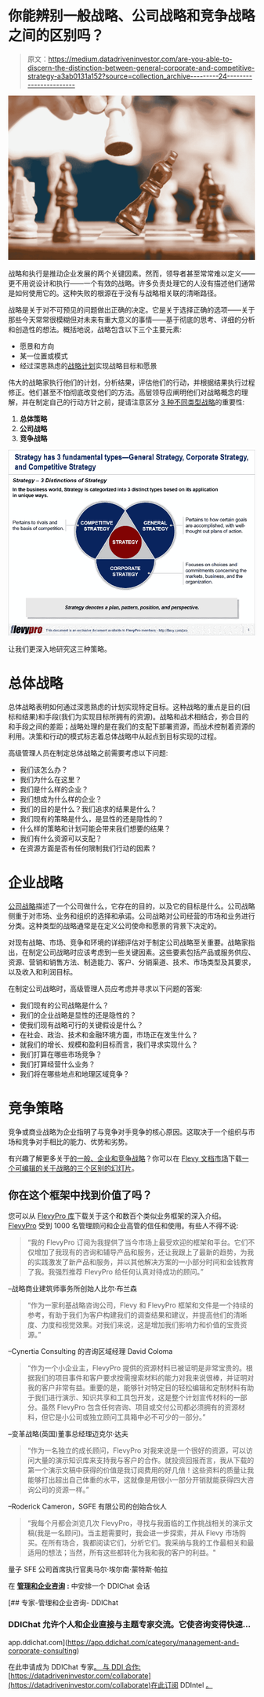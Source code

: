 # 你能辨别一般战略、公司战略和竞争战略之间的区别吗？

> 原文：<https://medium.datadriveninvestor.com/are-you-able-to-discern-the-distinction-between-general-corporate-and-competitive-strategy-a3ab0131a152?source=collection_archive---------24----------------------->

![](img/7c95e141612a5cc30ed67d3a7c2895ce.png)

战略和执行是推动企业发展的两个关键因素。然而，领导者甚至常常难以定义——更不用说设计和执行——一个有效的战略。许多负责处理它的人没有描述他们通常是如何使用它的。这种失败的根源在于没有与战略相关联的清晰路径。

战略是关于对不可预见的问题做出正确的决定。它是关于选择正确的选项——关于那些今天常常很模糊但对未来有重大意义的事情——基于彻底的思考、详细的分析和创造性的想法。概括地说，战略包含以下三个主要元素:

*   愿景和方向
*   某一位置或模式
*   经过深思熟虑的[战略计划](https://flevy.com/strategic-planning)实现战略目标和愿景

伟大的战略家执行他们的计划，分析结果，评估他们的行动，并根据结果执行过程修正。他们甚至不怕彻底改变他们的方法。高层领导应阐明他们对战略概念的理解，并在制定自己的行动方针之前，提请注意区分 [3 种不同类型战略](https://flevy.com/browse/flevypro/the-3-distinctions-of-strategy-5251)的重要性:

1.  **总体策略**
2.  **公司战略**
3.  **竞争战略**

![](img/ce0199ddf73e416c9747635b9e115dcc.png)

让我们更深入地研究这三种策略。

# 总体战略

总体战略表明如何通过深思熟虑的计划实现特定目标。这种战略的重点是目的(目标和结果)和手段(我们为实现目标所拥有的资源)。战略和战术相结合，弥合目的和手段之间的差距；战略处理的是在我们的支配下部署资源，而战术控制着资源的利用。决策和行动的模式标志着总体战略中从起点到目标实现的过程。

高级管理人员在制定总体战略之前需要考虑以下问题:

*   我们该怎么办？
*   我们为什么在这里？
*   我们是什么样的企业？
*   我们想成为什么样的企业？
*   我们的目的是什么？我们追求的结果是什么？
*   我们现有的策略是什么，是显性的还是隐性的？
*   什么样的策略和计划可能会带来我们想要的结果？
*   我们有什么资源可以支配？
*   在资源方面是否有任何限制我们行动的因素？

# 企业战略

[公司战略](https://flevy.com/business-toolkit/corporate-strategy)描述了一个公司做什么，它存在的目的，以及它的目标是什么。公司战略侧重于对市场、业务和组织的选择和承诺。公司战略对公司经营的市场和业务进行分类。这种类型的战略通常是在定义公司使命和愿景的背景下决定的。

对现有战略、市场、竞争和环境的详细评估对于制定公司战略至关重要。战略家指出，在制定公司战略时应该考虑到一些关键因素。这些要素包括产品或服务供应、资源、营销和销售方法、制造能力、客户、分销渠道、技术、市场类型及其要求，以及收入和利润目标。

在制定公司战略时，高级管理人员应考虑并寻求以下问题的答案:

*   我们现有的公司战略是什么？
*   我们的企业战略是显性的还是隐性的？
*   使我们现有战略可行的关键假设是什么？
*   在社会、政治、技术和金融环境方面，市场正在发生什么？
*   就我们的增长、规模和盈利目标而言，我们寻求实现什么？
*   我们打算在哪些市场竞争？
*   我们打算经营什么业务？
*   我们将在哪些地点和地理区域竞争？

# 竞争策略

竞争或商业战略为企业指明了与竞争对手竞争的核心原因。这取决于一个组织与市场和竞争对手相比的能力、优势和劣势。

有兴趣了解更多关于[的一般、企业和竞争战略](https://flevy.com/browse/flevypro/the-3-distinctions-of-strategy-5251)？你可以在 [Flevy 文档市场](https://flevy.com/browse)下载[一个可编辑的关于战略的三个区别的幻灯片](https://flevy.com/browse/flevypro/the-3-distinctions-of-strategy-5251)。

## 你在这个框架中找到价值了吗？

您可以从 [FlevyPro 库](https://flevy.com/pro/library)下载关于这个和数百个类似业务框架的深入介绍。 [FlevyPro](https://flevy.com/pro) 受到 1000 名管理顾问和企业高管的信任和使用。有些人不得不说:

> “我的 FlevyPro 订阅为我提供了当今市场上最受欢迎的框架和平台。它们不仅增加了我现有的咨询和辅导产品和服务，还让我跟上了最新的趋势，为我的实践激发了新产品和服务，并以其他解决方案的一小部分时间和金钱教育了我。我强烈推荐 FlevyPro 给任何认真对待成功的顾问。”

–战略商业建筑师事务所创始人比尔·布兰森

> “作为一家利基战略咨询公司，Flevy 和 FlevyPro 框架和文件是一个持续的参考，有助于我们为客户构建我们的调查结果和建议，并提高他们的清晰度、力度和视觉效果。对我们来说，这是增加我们影响力和价值的宝贵资源。”

–Cynertia Consulting 的咨询区域经理 David Coloma

> “作为一个小企业主，FlevyPro 提供的资源材料已被证明是非常宝贵的。根据我们的项目事件和客户要求按需搜索材料的能力对我来说很棒，并证明对我的客户非常有益。重要的是，能够针对特定目的轻松编辑和定制材料有助于我们进行演示、知识共享和工具包开发，这是整个计划宣传材料的一部分。虽然 FlevyPro 包含任何咨询、项目或交付公司都必须拥有的资源材料，但它是小公司或独立顾问工具箱中必不可少的一部分。”

–变革战略(英国)董事总经理迈克尔·达夫

> “作为一名独立的成长顾问，FlevyPro 对我来说是一个很好的资源，可以访问大量的演示知识库来支持我与客户的合作。就投资回报而言，我从下载的第一个演示文稿中获得的价值是我订阅费用的好几倍！这些资料的质量让我能够打出超出自己体重的水平，这就像是用很小一部分开销就能获得四大咨询公司的资源一样。”

–Roderick Cameron，SGFE 有限公司的创始合伙人

> “我每个月都会浏览几次 FlevyPro，寻找与我面临的工作挑战相关的演示文稿(我是一名顾问)。当主题需要时，我会进一步探索，并从 Flevy 市场购买。在所有场合，我都阅读它们，分析它们。我采纳与我的工作最相关和最适用的想法；当然，所有这些都转化为我和我的客户的利益。"

量子 SFE 公司首席执行官奥马尔·埃尔南·蒙特斯·帕拉

在 [**管理和企业咨询**](https://app.ddichat.com/category/management-and-corporate-consulting) **:** 中安排一个 DDIChat 会话

[](https://app.ddichat.com/category/management-and-corporate-consulting) [## 专家-管理和企业咨询- DDIChat

### DDIChat 允许个人和企业直接与主题专家交流。它使咨询变得快速…

app.ddichat.com](https://app.ddichat.com/category/management-and-corporate-consulting) 

在此申请成为 DDIChat 专家[。
与 DDI 合作:](https://app.ddichat.com/expertsignup)[https://datadriveninvestor.com/collaborate](https://datadriveninvestor.com/collaborate)在此订阅 DDIntel [。](https://ddintel.datadriveninvestor.com/)